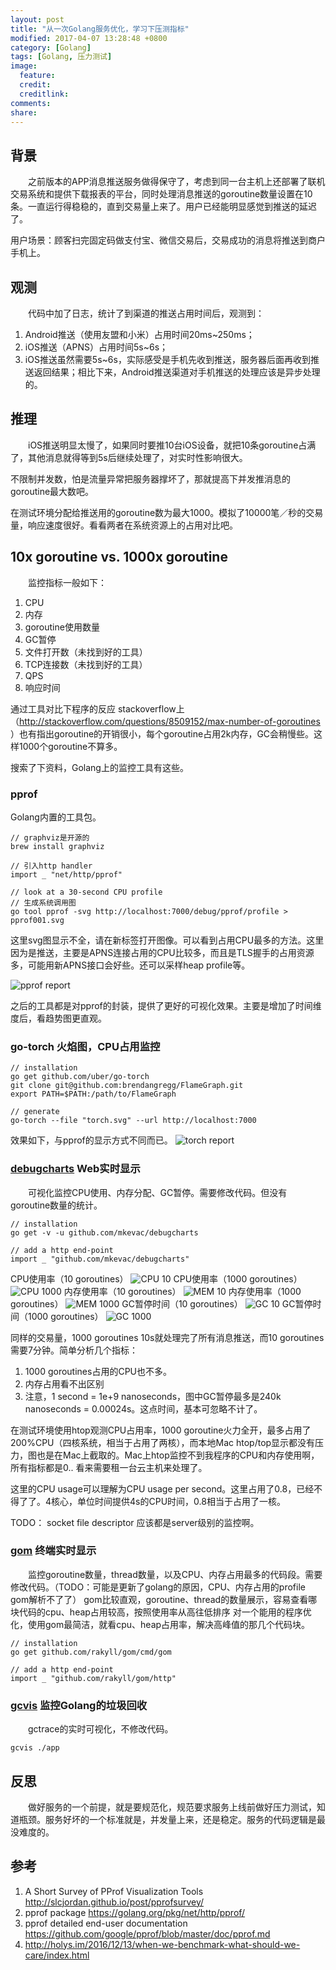 ```yaml
---
layout: post
title: "从一次Golang服务优化，学习下压测指标"
modified: 2017-04-07 13:28:48 +0800
category: [Golang]
tags: [Golang, 压力测试]
image:
  feature: 
  credit: 
  creditlink: 
comments: 
share: 
---
```


## 背景
&emsp;&emsp;之前版本的APP消息推送服务做得保守了，考虑到同一台主机上还部署了联机交易系统和提供下载报表的平台，同时处理消息推送的goroutine数量设置在10条。一直运行得稳稳的，直到交易量上来了。用户已经能明显感觉到推送的延迟了。

用户场景：顾客扫完固定码做支付宝、微信交易后，交易成功的消息将推送到商户手机上。

## 观测
&emsp;&emsp;代码中加了日志，统计了到渠道的推送占用时间后，观测到：
1. Android推送（使用友盟和小米）占用时间20ms~250ms；
1. iOS推送（APNS）占用时间5s~6s；
1. iOS推送虽然需要5s~6s，实际感受是手机先收到推送，服务器后面再收到推送返回结果；相比下来，Android推送渠道对手机推送的处理应该是异步处理的。


## 推理
&emsp;&emsp;iOS推送明显太慢了，如果同时要推10台iOS设备，就把10条goroutine占满了，其他消息就得等到5s后继续处理了，对实时性影响很大。

不限制并发数，怕是流量异常把服务器撑坏了，那就提高下并发推消息的goroutine最大数吧。

在测试环境分配给推送用的goroutine数为最大1000。模拟了10000笔／秒的交易量，响应速度很好。看看两者在系统资源上的占用对比吧。

## 10x goroutine vs. 1000x goroutine

&emsp;&emsp;监控指标一般如下：
1. CPU
1. 内存
1. goroutine使用数量
1. GC暂停
1. 文件打开数（未找到好的工具）
1. TCP连接数（未找到好的工具）
1. QPS
1. 响应时间


通过工具对比下程序的反应 
stackoverflow上（http://stackoverflow.com/questions/8509152/max-number-of-goroutines
）也有指出goroutine的开销很小，每个goroutine占用2k内存，GC会稍慢些。这样1000个goroutine不算多。


搜索了下资料，Golang上的监控工具有这些。

### pprof

Golang内置的工具包。

```
// graphviz是开源的
brew install graphviz

// 引入http handler
import _ "net/http/pprof"

// look at a 30-second CPU profile
// 生成系统调用图
go tool pprof -svg http://localhost:7000/debug/pprof/profile > pprof001.svg
```

这里svg图显示不全，请在新标签打开图像。可以看到占用CPU最多的方法。这里因为是推送，主要是APNS连接占用的CPU比较多，而且是TLS握手的占用资源多，可能用新APNS接口会好些。还可以采样heap profile等。

![pprof report](/images/golang/pprof001.svg)

之后的工具都是对pprof的封装，提供了更好的可视化效果。主要是增加了时间维度后，看趋势图更直观。

### go-torch 火焰图，CPU占用监控

```
// installation
go get github.com/uber/go-torch
git clone git@github.com:brendangregg/FlameGraph.git
export PATH=$PATH:/path/to/FlameGraph

// generate
go-torch --file "torch.svg" --url http://localhost:7000
```

效果如下，与pprof的显示方式不同而已。
![torch report](/images/golang/torch.svg)


### [debugcharts](https://github.com/mkevac/debugcharts) Web实时显示

&emsp;&emsp;可视化监控CPU使用、内存分配、GC暂停。需要修改代码。但没有goroutine数量的统计。

```
// installation
go get -v -u github.com/mkevac/debugcharts

// add a http end-point
import _ "github.com/mkevac/debugcharts"

```
CPU使用率（10 goroutines）
![CPU 10](/images/golang/CPU_10.png)
CPU使用率（1000 goroutines）
![CPU 1000](/images/golang/CPU_1000.png)
内存使用率（10 goroutines）
![MEM 10](/images/golang/MEM_10.png)
内存使用率（1000 goroutines）
![MEM 1000](/images/golang/MEM_1000.png)
GC暂停时间（10 goroutines）
![GC 10](/images/golang/GC_10.png)
GC暂停时间（1000 goroutines）
![GC 1000](/images/golang/GC_1000.png)

同样的交易量，1000 goroutines 10s就处理完了所有消息推送，而10 goroutines 需要7分钟。简单分析几个指标：
1. 1000 goroutines占用的CPU也不多。
1. 内存占用看不出区别
1. 注意，1 second = 1e+9 nanoseconds，图中GC暂停最多是240k nanoseconds = 0.00024s。这点时间，基本可忽略不计了。


在测试环境使用htop观测CPU占用率，1000 goroutine火力全开，最多占用了200%CPU（四核系统，相当于占用了两核），而本地Mac htop/top显示都没有压力，图也是在Mac上截取的。Mac上htop监控不到我程序的CPU和内存使用啊，所有指标都是0..
看来需要租一台云主机来处理了。

这里的CPU usage可以理解为CPU usage per second。这里占用了0.8，已经不得了了。4核心，单位时间提供4s的CPU时间，0.8相当于占用了一核。

TODO：
socket
file descriptor
应该都是server级别的监控啊。


### [gom](https://github.com/rakyll/gom) 终端实时显示

&emsp;&emsp;监控goroutine数量，thread数量，以及CPU、内存占用最多的代码段。需要修改代码。（TODO：可能是更新了golang的原因，CPU、内存占用的profile gom解析不了了）
gom比较直观，goroutine、thread的数量展示，容易查看哪块代码的cpu、heap占用较高，按照使用率从高往低排序
对一个能用的程序优化，使用gom最简洁，就看cpu、heap占用率，解决高峰值的那几个代码块。


```
// installation
go get github.com/rakyll/gom/cmd/gom

// add a http end-point
import _ "github.com/rakyll/gom/http"

```

### [gcvis](https://github.com/davecheney/gcvis) 监控Golang的垃圾回收

&emsp;&emsp;gctrace的实时可视化，不修改代码。

```
gcvis ./app

```

## 反思

&emsp;&emsp;做好服务的一个前提，就是要规范化，规范要求服务上线前做好压力测试，知道瓶颈。服务好坏的一个标准就是，并发量上来，还是稳定。服务的代码逻辑是最没难度的。


## 参考

1. A Short Survey of PProf Visualization Tools http://slcjordan.github.io/post/pprofsurvey/
1. pprof package https://golang.org/pkg/net/http/pprof/
1. pprof detailed end-user documentation https://github.com/google/pprof/blob/master/doc/pprof.md
1. http://holys.im/2016/12/13/when-we-benchmark-what-should-we-care/index.html
